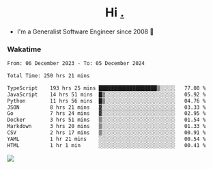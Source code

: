 <h1 align="center">Hi <a href="https://www.hackerrank.com/erasmosaraujo">.</a></h1>
 
- I'm a Generalist Software Engineer  since 2008 🚀
<!--  
<p align="left">
  <a href="https://github.com/erasmosoares/github-readme-stats">
    <img
      align="center"
      src="https://github-readme-stats.vercel.app/api/top-langs/?username=erasmosoares&theme=radical&layout=compact"
    />
  </a>
  <a href="https://github.com/erasmosoares/github-readme-stats">
    [![Harlok's WakaTime stats](https://github-readme-stats.vercel.app/api/wakatime?username=ffflabs)](https://github.com/anuraghazra/github-readme-stats)
  </a>
</p>

<!--
 ### Repo 
 
<p align="left">
 <a href="https://github.com/erasmosoares/github-readme-stats">
    <img
      align="center"
      height="165"
      src="https://github-readme-stats.vercel.app/api/pin?username=erasmosoares&repo=sample-node&title_color=fff&icon_color=f9f9f9&text_color=9f9f9f&bg_color=151515"
    />
  </a>
  <a href="https://github.com/erasmosoares/github-readme-stats">
    <img
      align="center"
      height="165"
      src="https://github-readme-stats.vercel.app/api/pin?username=erasmosoares&repo=sample-node&title_color=fff&icon_color=f9f9f9&text_color=9f9f9f&bg_color=151515"
    />
  </a>
</p>
-->

 ### Wakatime 

<!--START_SECTION:waka-->

```txt
From: 06 December 2023 - To: 05 December 2024

Total Time: 250 hrs 21 mins

TypeScript    193 hrs 25 mins ███████████████████▒░░░░░   77.08 %
JavaScript    14 hrs 51 mins  █▒░░░░░░░░░░░░░░░░░░░░░░░   05.92 %
Python        11 hrs 56 mins  █▒░░░░░░░░░░░░░░░░░░░░░░░   04.76 %
JSON          8 hrs 21 mins   ▓░░░░░░░░░░░░░░░░░░░░░░░░   03.33 %
Go            7 hrs 24 mins   ▓░░░░░░░░░░░░░░░░░░░░░░░░   02.95 %
Docker        3 hrs 51 mins   ▒░░░░░░░░░░░░░░░░░░░░░░░░   01.54 %
Markdown      3 hrs 20 mins   ▒░░░░░░░░░░░░░░░░░░░░░░░░   01.33 %
CSV           2 hrs 17 mins   ▒░░░░░░░░░░░░░░░░░░░░░░░░   00.91 %
YAML          1 hr 21 mins    ░░░░░░░░░░░░░░░░░░░░░░░░░   00.54 %
HTML          1 hr 1 min      ░░░░░░░░░░░░░░░░░░░░░░░░░   00.41 %
```

<!--END_SECTION:waka-->

![](https://komarev.com/ghpvc/?username=erasmosoares&color=brightgreen)
